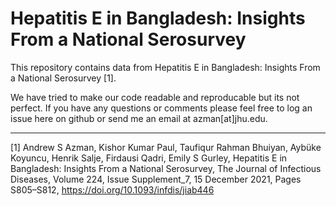 # Hepatitis E in Bangladesh: Insights From a National Serosurvey

This repository contains data from Hepatitis E in Bangladesh: Insights From a National Serosurvey [1]. 

We have tried to make our code readable and reproducable but its not perfect. If you have any questions or comments please feel free to log an issue here on github or send me an email at azman[at]jhu.edu.

_____

[1] Andrew S Azman, Kishor Kumar Paul, Taufiqur Rahman Bhuiyan, Aybüke Koyuncu, Henrik Salje, Firdausi Qadri, Emily S Gurley, Hepatitis E in Bangladesh: Insights From a National Serosurvey, The Journal of Infectious Diseases, Volume 224, Issue Supplement_7, 15 December 2021, Pages S805–S812, https://doi.org/10.1093/infdis/jiab446


